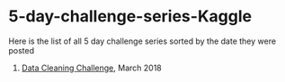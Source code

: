 # 5-day-challenge-series-Kaggle
Here is the list of all 5 day challenge series sorted by the date they were posted

1) [Data Cleaning Challenge](https://www.kaggle.com/rtatman/data-cleaning-challenge-handling-missing-values?scriptVersionId=2924053), March 2018
